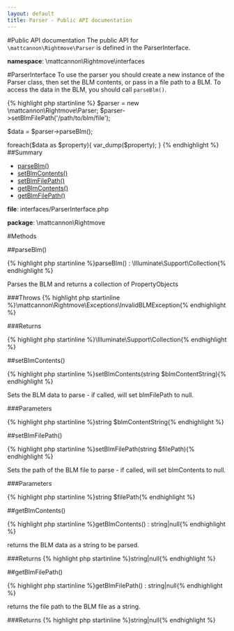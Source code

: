 ```yaml
---
layout: default
title: Parser - Public API documentation
---
```

#Public API documentation
The public API for ```\mattcannon\Rightmove\Parser``` is defined in the ParserInterface.

__namespace__: \mattcannon\Rightmove\interfaces

#ParserInterface
To use the parser you should create a new instance of the Parser class, then set the BLM contents, or pass in a file path to a BLM.
To access the data in the BLM, you should call ```parseBlm()```.

{% highlight php startinline %}
$parser = new \mattcannon\Rightmove\Parser;
$parser->setBlmFilePath('/path/to/blm/file');

$data = $parser->parseBlm();

foreach($data as $property){
    var_dump($property);
}
{% endhighlight %}
##Summary

* [parseBlm()](#parseblm)
* [setBlmContents()](#setBlmContents)
* [setBlmFilePath()](#setBlmFilePath)
* [getBlmContents()](#getBlmContents)
* [getBlmFilePath()](#getBlmFilePath)

__file__: interfaces/ParserInterface.php

__package__: \mattcannon\Rightmove

#Methods

##parseBlm()

{% highlight php startinline %}parseBlm() : \Illuminate\Support\Collection{% endhighlight %}

Parses the BLM and returns a collection of PropertyObjects

###Throws
{% highlight php startinline %}\mattcannon\Rightmove\Exceptions\InvalidBLMException{% endhighlight %}

###Returns

{% highlight php startinline %}\Illuminate\Support\Collection{% endhighlight %}

##setBlmContents()

{% highlight php startinline %}setBlmContents(string $blmContentString){% endhighlight %}

Sets the BLM data to parse - if called, will set blmFilePath to null.

###Parameters

{% highlight php startinline %}string	$blmContentString{% endhighlight %}

##setBlmFilePath()

{% highlight php startinline %}setBlmFilePath(string $filePath){% endhighlight %}

Sets the path of the BLM file to parse - if called, will set blmContents to null.

###Parameters

{% highlight php startinline %}string	$filePath{% endhighlight %}

##getBlmContents()

{% highlight php startinline %}getBlmContents() : string|null{% endhighlight %}

returns the BLM data as a string to be parsed.

###Returns
{% highlight php startinline %}string|null{% endhighlight %}

##getBlmFilePath()

{% highlight php startinline %}getBlmFilePath() : string|null{% endhighlight %}

returns the file path to the BLM file as a string.

###Returns
{% highlight php startinline %}string|null{% endhighlight %}

